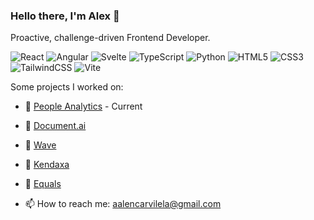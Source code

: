 ### Hello there, I'm Alex 👋

Proactive, challenge-driven Frontend Developer.

![React](https://img.shields.io/badge/react-%2320232a.svg?style=for-the-badge&logo=react&logoColor=%2361DAFB)
	![Angular](https://img.shields.io/badge/angular-%23DD0031.svg?style=for-the-badge&logo=angular&logoColor=white)
  ![Svelte](https://img.shields.io/badge/svelte-%23f1413d.svg?style=for-the-badge&logo=svelte&logoColor=white)
  ![TypeScript](https://img.shields.io/badge/typescript-%23007ACC.svg?style=for-the-badge&logo=typescript&logoColor=white)
  ![Python](https://img.shields.io/badge/python-3670A0?style=for-the-badge&logo=python&logoColor=ffdd54)
  ![HTML5](https://img.shields.io/badge/html5-%23E34F26.svg?style=for-the-badge&logo=html5&logoColor=white)
  ![CSS3](https://img.shields.io/badge/css3-%231572B6.svg?style=for-the-badge&logo=css3&logoColor=white)
  ![TailwindCSS](https://img.shields.io/badge/tailwindcss-%2338B2AC.svg?style=for-the-badge&logo=tailwind-css&logoColor=white)
  ![Vite](https://img.shields.io/badge/vite-%23646CFF.svg?style=for-the-badge&logo=vite&logoColor=white)
  
    
  	

Some projects I worked on:
- 🔨 [People Analytics](https://www.workday.com/en-hk/products/human-capital-management/analytics-reporting.html) - Current
- 🔨 [Document.ai](https://h2o.ai/platform/ai-cloud/make/document-ai/)
- 🔨 [Wave](https://wave.h2o.ai/)
- 🔨 [Kendaxa](https://kendaxa.com/en/)
- 🔨 [Equals](https://www.equals.com.br/en/)


- 📫 How to reach me: aalencarvilela@gmail.com

